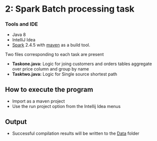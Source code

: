 # 2: Spark Batch processing task

### Tools and IDE
-  Java 8 
-  IntelliJ Idea
-  [Spark](https://spark.apache.org/) 2.4.5 with [maven](https://maven.apache.org/) as a build tool.

Two files corresponding to each task are present
- **Taskone.java:**  Logic for joing  customers and orders tables aggregate over price column and group by name
- **Tasktwo.java:**  Logic for Single source shortest path


## How to execute the program
- Import as a maven project
- Use the run project option from the Intellij Idea menus

## Output

- Successful compilation results will be written to the [Data](Data) folder


